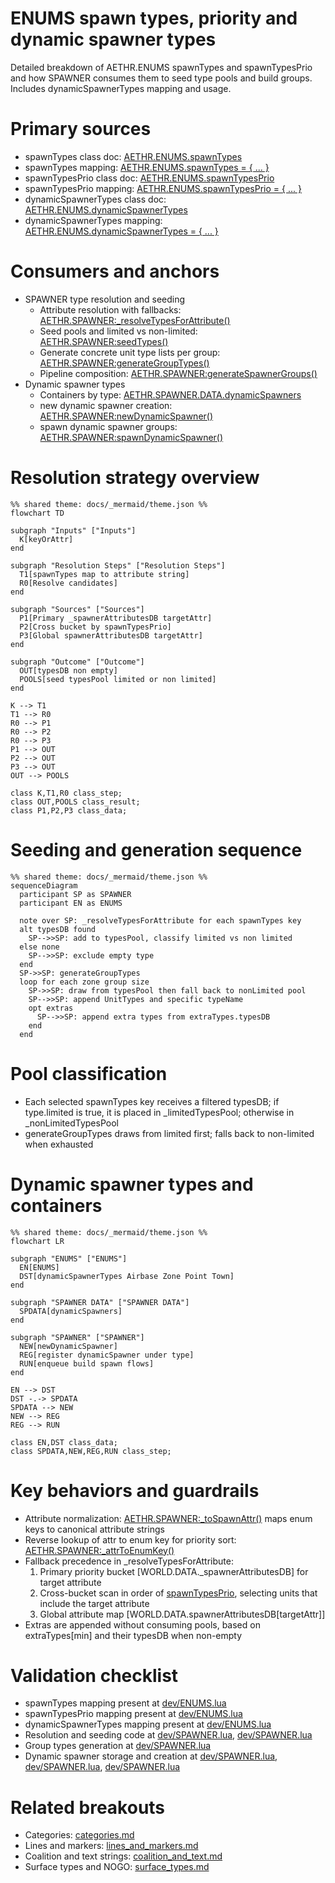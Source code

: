 # ENUMS spawn types, priority and dynamic spawner types

Detailed breakdown of AETHR.ENUMS spawnTypes and spawnTypesPrio and how SPAWNER consumes them to seed type pools and build groups. Includes dynamicSpawnerTypes mapping and usage.

# Primary sources

- spawnTypes class doc: [AETHR.ENUMS.spawnTypes](../../dev/ENUMS.lua:174)
- spawnTypes mapping: [AETHR.ENUMS.spawnTypes = { ... }](../../dev/ENUMS.lua:490)
- spawnTypesPrio class doc: [AETHR.ENUMS.spawnTypesPrio](../../dev/ENUMS.lua:245)
- spawnTypesPrio mapping: [AETHR.ENUMS.spawnTypesPrio = { ... }](../../dev/ENUMS.lua:562)
- dynamicSpawnerTypes class doc: [AETHR.ENUMS.dynamicSpawnerTypes](../../dev/ENUMS.lua:316)
- dynamicSpawnerTypes mapping: [AETHR.ENUMS.dynamicSpawnerTypes = { ... }](../../dev/ENUMS.lua:632)

# Consumers and anchors

- SPAWNER type resolution and seeding
  - Attribute resolution with fallbacks: [AETHR.SPAWNER:_resolveTypesForAttribute()](../../dev/SPAWNER.lua:1747)
  - Seed pools and limited vs non-limited: [AETHR.SPAWNER:seedTypes()](../../dev/SPAWNER.lua:1804)
  - Generate concrete unit type lists per group: [AETHR.SPAWNER:generateGroupTypes()](../../dev/SPAWNER.lua:1599)
  - Pipeline composition: [AETHR.SPAWNER:generateSpawnerGroups()](../../dev/SPAWNER.lua:660)
- Dynamic spawner types
  - Containers by type: [AETHR.SPAWNER.DATA.dynamicSpawners](../../dev/SPAWNER.lua:85)
  - new dynamic spawner creation: [AETHR.SPAWNER:newDynamicSpawner()](../../dev/SPAWNER.lua:467)
  - spawn dynamic spawner groups: [AETHR.SPAWNER:spawnDynamicSpawner()](../../dev/SPAWNER.lua:438)

# Resolution strategy overview

```mermaid
%% shared theme: docs/_mermaid/theme.json %%
flowchart TD

subgraph "Inputs" ["Inputs"]
  K[keyOrAttr]
end

subgraph "Resolution Steps" ["Resolution Steps"]
  T1[spawnTypes map to attribute string]
  R0[Resolve candidates]
end

subgraph "Sources" ["Sources"]
  P1[Primary _spawnerAttributesDB targetAttr]
  P2[Cross bucket by spawnTypesPrio]
  P3[Global spawnerAttributesDB targetAttr]
end

subgraph "Outcome" ["Outcome"]
  OUT[typesDB non empty]
  POOLS[seed typesPool limited or non limited]
end

K --> T1
T1 --> R0
R0 --> P1
R0 --> P2
R0 --> P3
P1 --> OUT
P2 --> OUT
P3 --> OUT
OUT --> POOLS

class K,T1,R0 class_step;
class OUT,POOLS class_result;
class P1,P2,P3 class_data;
```

# Seeding and generation sequence

```mermaid
%% shared theme: docs/_mermaid/theme.json %%
sequenceDiagram
  participant SP as SPAWNER
  participant EN as ENUMS

  note over SP: _resolveTypesForAttribute for each spawnTypes key
  alt typesDB found
    SP-->>SP: add to typesPool, classify limited vs non limited
  else none
    SP-->>SP: exclude empty type
  end
  SP->>SP: generateGroupTypes
  loop for each zone group size
    SP->>SP: draw from typesPool then fall back to nonLimited pool
    SP-->>SP: append UnitTypes and specific typeName
    opt extras
      SP-->>SP: append extra types from extraTypes.typesDB
    end
  end
```

# Pool classification

- Each selected spawnTypes key receives a filtered typesDB; if type.limited is true, it is placed in _limitedTypesPool; otherwise in _nonLimitedTypesPool
- generateGroupTypes draws from limited first; falls back to non-limited when exhausted

# Dynamic spawner types and containers

```mermaid
%% shared theme: docs/_mermaid/theme.json %%
flowchart LR

subgraph "ENUMS" ["ENUMS"]
  EN[ENUMS]
  DST[dynamicSpawnerTypes Airbase Zone Point Town]
end

subgraph "SPAWNER DATA" ["SPAWNER DATA"]
  SPDATA[dynamicSpawners]
end

subgraph "SPAWNER" ["SPAWNER"]
  NEW[newDynamicSpawner]
  REG[register dynamicSpawner under type]
  RUN[enqueue build spawn flows]
end

EN --> DST
DST -.-> SPDATA
SPDATA --> NEW
NEW --> REG
REG --> RUN

class EN,DST class_data;
class SPDATA,NEW,REG,RUN class_step;
```

# Key behaviors and guardrails

- Attribute normalization: [AETHR.SPAWNER:_toSpawnAttr()](../../dev/SPAWNER.lua:1713) maps enum keys to canonical attribute strings
- Reverse lookup of attr to enum key for priority sort: [AETHR.SPAWNER:_attrToEnumKey()](../../dev/SPAWNER.lua:1721)
- Fallback precedence in _resolveTypesForAttribute:
  1. Primary priority bucket [WORLD.DATA._spawnerAttributesDB] for target attribute
  2. Cross-bucket scan in order of [spawnTypesPrio](../../dev/ENUMS.lua:562), selecting units that include the target attribute
  3. Global attribute map [WORLD.DATA.spawnerAttributesDB[targetAttr]]
- Extras are appended without consuming pools, based on extraTypes[min] and their typesDB when non-empty

# Validation checklist

- spawnTypes mapping present at [dev/ENUMS.lua](../../dev/ENUMS.lua:490)
- spawnTypesPrio mapping present at [dev/ENUMS.lua](../../dev/ENUMS.lua:562)
- dynamicSpawnerTypes mapping present at [dev/ENUMS.lua](../../dev/ENUMS.lua:632)
- Resolution and seeding code at [dev/SPAWNER.lua](../../dev/SPAWNER.lua:1747), [dev/SPAWNER.lua](../../dev/SPAWNER.lua:1804)
- Group types generation at [dev/SPAWNER.lua](../../dev/SPAWNER.lua:1599)
- Dynamic spawner storage and creation at [dev/SPAWNER.lua](../../dev/SPAWNER.lua:85), [dev/SPAWNER.lua](../../dev/SPAWNER.lua:467), [dev/SPAWNER.lua](../../dev/SPAWNER.lua:438)

# Related breakouts

- Categories: [categories.md](./categories.md)
- Lines and markers: [lines_and_markers.md](./lines_and_markers.md)
- Coalition and text strings: [coalition_and_text.md](./coalition_and_text.md)
- Surface types and NOGO: [surface_types.md](./surface_types.md)